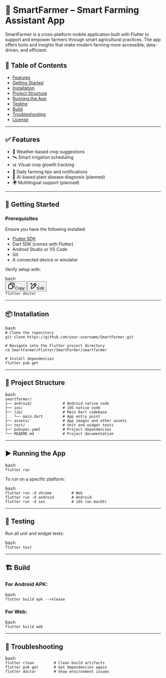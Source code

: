 # 🌾 SmartFarmer – Smart Farming Assistant App

SmartFarmer is a cross-platform mobile application built with Flutter to support and empower farmers through smart agricultural practices. The app offers tools and insights that make modern farming more accessible, data-driven, and efficient.

## 🧾 Table of Contents

* [Features](#-features)
* [Getting Started](#-getting-started)
* [Installation](#-installation)
* [Project Structure](#-project-structure)
* [Running the App](#-running-the-app)
* [Testing](#-testing)
* [Build](#-build)
* [Troubleshooting](#-troubleshooting)
* [License](#-license)

---

## ✅ Features

* 🌱 Weather-based crop suggestions
* 🛰️ Smart irrigation scheduling
* 📊 Visual crop growth tracking
* 🔔 Daily farming tips and notifications
* 🧠 AI-based plant disease diagnosis (planned)
* 🌍 Multilingual support (planned)

---

## 🚀 Getting Started

### Prerequisites

Ensure you have the following installed:

* [Flutter SDK]()
* Dart SDK (comes with Flutter)
* Android Studio or VS Code
* Git
* A connected device or emulator

Verify setup with:

<pre class="overflow-visible!" data-start="1418" data-end="1444"><div class="contain-inline-size rounded-2xl border-[0.5px] border-token-border-medium relative bg-token-sidebar-surface-primary"><div class="flex items-center text-token-text-secondary px-4 py-2 text-xs font-sans justify-between h-9 bg-token-sidebar-surface-primary dark:bg-token-main-surface-secondary select-none rounded-t-2xl">bash</div><div class="sticky top-9"><div class="absolute end-0 bottom-0 flex h-9 items-center pe-2"><div class="bg-token-sidebar-surface-primary text-token-text-secondary dark:bg-token-main-surface-secondary flex items-center gap-4 rounded-sm px-2 font-sans text-xs"><button class="flex gap-1 items-center select-none py-1" aria-label="Copy"><svg width="24" height="24" viewBox="0 0 24 24" fill="none" xmlns="http://www.w3.org/2000/svg" class="icon-xs"><path fill-rule="evenodd" clip-rule="evenodd" d="M7 5C7 3.34315 8.34315 2 10 2H19C20.6569 2 22 3.34315 22 5V14C22 15.6569 20.6569 17 19 17H17V19C17 20.6569 15.6569 22 14 22H5C3.34315 22 2 20.6569 2 19V10C2 8.34315 3.34315 7 5 7H7V5ZM9 7H14C15.6569 7 17 8.34315 17 10V15H19C19.5523 15 20 14.5523 20 14V5C20 4.44772 19.5523 4 19 4H10C9.44772 4 9 4.44772 9 5V7ZM5 9C4.44772 9 4 9.44772 4 10V19C4 19.5523 4.44772 20 5 20H14C14.5523 20 15 19.5523 15 19V10C15 9.44772 14.5523 9 14 9H5Z" fill="currentColor"></path></svg>Copy</button><span class="" data-state="closed"><button class="flex items-center gap-1 py-1 select-none"><svg width="24" height="24" viewBox="0 0 24 24" fill="none" xmlns="http://www.w3.org/2000/svg" class="icon-xs"><path d="M2.5 5.5C4.3 5.2 5.2 4 5.5 2.5C5.8 4 6.7 5.2 8.5 5.5C6.7 5.8 5.8 7 5.5 8.5C5.2 7 4.3 5.8 2.5 5.5Z" fill="currentColor" stroke="currentColor" stroke-linecap="round" stroke-linejoin="round"></path><path d="M5.66282 16.5231L5.18413 19.3952C5.12203 19.7678 5.09098 19.9541 5.14876 20.0888C5.19933 20.2067 5.29328 20.3007 5.41118 20.3512C5.54589 20.409 5.73218 20.378 6.10476 20.3159L8.97693 19.8372C9.72813 19.712 10.1037 19.6494 10.4542 19.521C10.7652 19.407 11.0608 19.2549 11.3343 19.068C11.6425 18.8575 11.9118 18.5882 12.4503 18.0497L20 10.5C21.3807 9.11929 21.3807 6.88071 20 5.5C18.6193 4.11929 16.3807 4.11929 15 5.5L7.45026 13.0497C6.91175 13.5882 6.6425 13.8575 6.43197 14.1657C6.24513 14.4392 6.09299 14.7348 5.97903 15.0458C5.85062 15.3963 5.78802 15.7719 5.66282 16.5231Z" stroke="currentColor" stroke-width="2" stroke-linecap="round" stroke-linejoin="round"></path><path d="M14.5 7L18.5 11" stroke="currentColor" stroke-width="2" stroke-linecap="round" stroke-linejoin="round"></path></svg>Edit</button></span></div></div></div><div class="overflow-y-auto p-4" dir="ltr"><code class="whitespace-pre! language-bash"><span><span>flutter doctor
</span></span></code></div></div></pre>

---

## 📦 Installation

<pre class="overflow-visible!" data-start="1471" data-end="1698"><div class="contain-inline-size rounded-2xl border-[0.5px] border-token-border-medium relative bg-token-sidebar-surface-primary"><div class="flex items-center text-token-text-secondary px-4 py-2 text-xs font-sans justify-between h-9 bg-token-sidebar-surface-primary dark:bg-token-main-surface-secondary select-none rounded-t-2xl">bash</div><div class="sticky top-9"><div class="absolute end-0 bottom-0 flex h-9 items-center pe-2"><div class="bg-token-sidebar-surface-primary text-token-text-secondary dark:bg-token-main-surface-secondary flex items-center gap-4 rounded-sm px-2 font-sans text-xs"><span class="" data-state="closed"></span></div></div></div><div class="overflow-y-auto p-4" dir="ltr"><code class="whitespace-pre! language-bash"><span><span># Clone the repository</span><span>
git </span><span>clone</span><span> https://github.com/your-username/SmartFarmer.git

</span><span># Navigate into the Flutter project directory</span><span>
</span><span>cd</span><span> SmartFarmer/Flutter/SmartFarmer/smartfarmer

</span><span># Install dependencies</span><span>
flutter pub get
</span></span></code></div></div></pre>

---

## 📁 Project Structure

<pre class="overflow-visible!" data-start="1730" data-end="2138"><div class="contain-inline-size rounded-2xl border-[0.5px] border-token-border-medium relative bg-token-sidebar-surface-primary"><div class="flex items-center text-token-text-secondary px-4 py-2 text-xs font-sans justify-between h-9 bg-token-sidebar-surface-primary dark:bg-token-main-surface-secondary select-none rounded-t-2xl">bash</div><div class="sticky top-9"><div class="absolute end-0 bottom-0 flex h-9 items-center pe-2"><div class="bg-token-sidebar-surface-primary text-token-text-secondary dark:bg-token-main-surface-secondary flex items-center gap-4 rounded-sm px-2 font-sans text-xs"></span></div></div></div><div class="overflow-y-auto p-4" dir="ltr"><code class="whitespace-pre!"><span><span>smartfarmer/
├── android/              </span><span># Android native code</span><span>
├── ios/                  </span><span># iOS native code</span><span>
├── lib/                  </span><span># Main Dart codebase</span><span>
│   └── main.dart         </span><span># App entry point</span><span>
├── assets/               </span><span># App images and other assets</span><span>
├── </span><span>test</span><span>/                 </span><span># Unit and widget tests</span><span>
├── pubspec.yaml          </span><span># Project dependencies</span><span>
└── README.md             </span><span># Project documentation</span><span>
</span></span></code></div></div></pre>

---

## ▶️ Running the App

<pre class="overflow-visible!" data-start="2168" data-end="2191"><div class="contain-inline-size rounded-2xl border-[0.5px] border-token-border-medium relative bg-token-sidebar-surface-primary"><div class="flex items-center text-token-text-secondary px-4 py-2 text-xs font-sans justify-between h-9 bg-token-sidebar-surface-primary dark:bg-token-main-surface-secondary select-none rounded-t-2xl">bash</div><div class="sticky top-9"><div class="absolute end-0 bottom-0 flex h-9 items-center pe-2"><div c</span></div></div></div><div class="overflow-y-auto p-4" dir="ltr"><code class="whitespace-pre! language-bash"><span><span>flutter run
</span></span></code></div></div></pre>

To run on a specific platform:

<pre class="overflow-visible!" data-start="2225" data-end="2359"><div class="contain-inline-size rounded-2xl border-[0.5px] border-token-border-medium relative bg-token-sidebar-surface-primary"><div class="flex items-center text-token-text-secondary px-4 py-2 text-xs font-sans justify-between h-9 bg-token-sidebar-surface-primary dark:bg-token-main-surface-secondary select-none rounded-t-2xl">bash</div><div class="sticky top-9"><div class="absolute end-0 bottom-0 flex h-9 items-center pe-2"><div class="bg-token-sidebar-surface-primary text-token-text-secondary dark:bg-token-main-surface-secondary flex items-center gap-4 rounded-sm px-2 font-sans text-xs"></span></div></div></div><div class="overflow-y-auto p-4" dir="ltr"><code class="whitespace-pre! language-bash"><span><span>flutter run -d chrome         </span><span># Web</span><span>
flutter run -d android        </span><span># Android</span><span>
flutter run -d ios            </span><span># iOS (on macOS)</span><span>
</span></span></code></div></div></pre>

---

## 🧪 Testing

Run all unit and widget tests:

<pre class="overflow-visible!" data-start="2413" data-end="2437"><div class="contain-inline-size rounded-2xl border-[0.5px] border-token-border-medium relative bg-token-sidebar-surface-primary"><div class="flex items-center text-token-text-secondary px-4 py-2 text-xs font-sans justify-between h-9 bg-token-sidebar-surface-primary dark:bg-token-main-surface-secondary select-none rounded-t-2xl">bash</div><div class="sticky top-9"><div class="absolute end-0 bottom-0 flex h-9 items-center pe-2"><div class="bg-token-sidebar-surface-primary text-token-text-secondary dark:bg-token-main-surface-secondary flex items-center gap-4 rounded-sm px-2 font-sans text-xs"></span></div></div></div><div class="overflow-y-auto p-4" dir="ltr"><code class="whitespace-pre! language-bash"><span><span>flutter </span><span>test</span><span>
</span></span></code></div></div></pre>

---

## 🏗️ Build

### For Android APK:

<pre class="overflow-visible!" data-start="2480" data-end="2519"><div class="contain-inline-size rounded-2xl border-[0.5px] border-token-border-medium relative bg-token-sidebar-surface-primary"><div class="flex items-center text-token-text-secondary px-4 py-2 text-xs font-sans justify-between h-9 bg-token-sidebar-surface-primary dark:bg-token-main-surface-secondary select-none rounded-t-2xl">bash</div><div class="sticky top-9"><div class="absolute end-0 bottom-0 flex h-9 items-center pe-2"><div class="bg-token-sidebar-surface-primary text-token-text-secondary dark:bg-token-main-surface-secondary flex items-center gap-4 rounded-sm px-2 font-sans text-xs"></span></div></div></div><div class="overflow-y-auto p-4" dir="ltr"><code class="whitespace-pre! language-bash"><span><span>flutter build apk --release
</span></span></code></div></div></pre>

### For Web:

<pre class="overflow-visible!" data-start="2535" data-end="2564"><div class="contain-inline-size rounded-2xl border-[0.5px] border-token-border-medium relative bg-token-sidebar-surface-primary"><div class="flex items-center text-token-text-secondary px-4 py-2 text-xs font-sans justify-between h-9 bg-token-sidebar-surface-primary dark:bg-token-main-surface-secondary select-none rounded-t-2xl">bash</div><div class="sticky top-9"><div class="absolute end-0 bottom-0 flex h-9 items-center pe-2"><div class="bg-token-sidebar-surface-primary text-token-text-secondary dark:bg-token-main-surface-secondary flex items-center gap-4 rounded-sm px-2 font-sans text-xs"></span></div></div></div><div class="overflow-y-auto p-4" dir="ltr"><code class="whitespace-pre! language-bash"><span><span>flutter build web
</span></span></code></div></div></pre>

---

## 🧹 Troubleshooting

<pre class="overflow-visible!" data-start="2594" data-end="2746"><div class="contain-inline-size rounded-2xl border-[0.5px] border-token-border-medium relative bg-token-sidebar-surface-primary"><div class="flex items-center text-token-text-secondary px-4 py-2 text-xs font-sans justify-between h-9 bg-token-sidebar-surface-primary dark:bg-token-main-surface-secondary select-none rounded-t-2xl">bash</div><div class="sticky top-9"><div class="absolute end-0 bottom-0 flex h-9 items-center pe-2"><div class="bg-token-sidebar-surface-primary text-token-text-secondary dark:bg-token-main-surface-secondary flex items-center gap-4 rounded-sm px-2 font-sans text-xs"></span></div></div></div><div class="overflow-y-auto p-4" dir="ltr"><code class="whitespace-pre! language-bash"><span><span>flutter clean         </span><span># Clean build artifacts</span><span>
flutter pub get       </span><span># Get dependencies again</span><span>
flutter doctor        </span><span># Show environment issues</span><span>
</span></span></code></div></div></pre>
